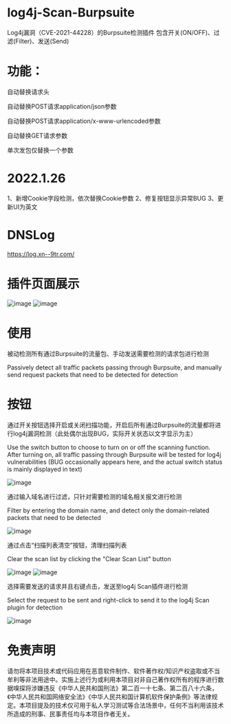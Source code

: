 # log4j-Scan-Burpsuite
Log4j漏洞（CVE-2021-44228）的Burpsuite检测插件
包含开关(ON/OFF)、过滤(Filter)、发送(Send)

# 功能：
自动替换请求头

自动替换POST请求application/json参数

自动替换POST请求application/x-www-urlencoded参数

自动替换GET请求参数

单次发包仅替换一个参数

# 2022.1.26
1、新增Cookie字段检测，依次替换Cookie参数
2、修复按钮显示异常BUG
3、更新UI为英文

# DNSLog
https://log.xn--9tr.com/

# 插件页面展示

![image](https://user-images.githubusercontent.com/54879520/146352797-9211458b-989e-4386-80a3-40f38a1e3d47.png)
![image](https://user-images.githubusercontent.com/54879520/146352764-86d3c09f-f6d6-4107-867a-4e7860547959.png)


# 使用
被动检测所有通过Burpsuite的流量包、手动发送需要检测的请求包进行检测

Passively detect all traffic packets passing through Burpsuite, and manually send request packets that need to be detected for detection

# 按钮

通过开关按钮选择开启或关闭扫描功能，开启后所有通过Burpsuite的流量都将进行log4j漏洞检测（此处偶尔出现BUG，实际开关状态以文字显示为主）

Use the switch button to choose to turn on or off the scanning function. After turning on, all traffic passing through Burpsuite will be tested for log4j vulnerabilities (BUG occasionally appears here, and the actual switch status is mainly displayed in text)

![image](https://user-images.githubusercontent.com/54879520/146351788-4233ddba-e2a1-46ef-9323-01ad14a6dc12.png)


通过输入域名进行过滤，只针对需要检测的域名相关报文进行检测

Filter by entering the domain name, and detect only the domain-related packets that need to be detected

![image](https://user-images.githubusercontent.com/54879520/146352060-29bfbeb1-7166-4065-a6ed-39111f4ad0cd.png)


通过点击“扫描列表清空”按钮，清理扫描列表

Clear the scan list by clicking the "Clear Scan List" button

![image](https://user-images.githubusercontent.com/54879520/146353005-ae21447f-a81e-419d-b75e-8b5340477b05.png)
![image](https://user-images.githubusercontent.com/54879520/146353057-7d73cc31-c4a0-4a17-beaf-5016b8c40a5e.png)

选择需要发送的请求并且右键点击，发送至log4j Scan插件进行检测

Select the request to be sent and right-click to send it to the log4j Scan plugin for detection

![image](https://user-images.githubusercontent.com/54879520/146351539-4dc42228-424a-47aa-a35d-8ba4275f61a0.png)


# 免责声明
请勿将本项目技术或代码应用在恶意软件制作、软件著作权/知识产权盗取或不当牟利等非法用途中。实施上述行为或利用本项目对非自己著作权所有的程序进行数据嗅探将涉嫌违反《中华人民共和国刑法》第二百一十七条、第二百八十六条，《中华人民共和国网络安全法》《中华人民共和国计算机软件保护条例》等法律规定。本项目提及的技术仅可用于私人学习测试等合法场景中，任何不当利用该技术所造成的刑事、民事责任均与本项目作者无关。
